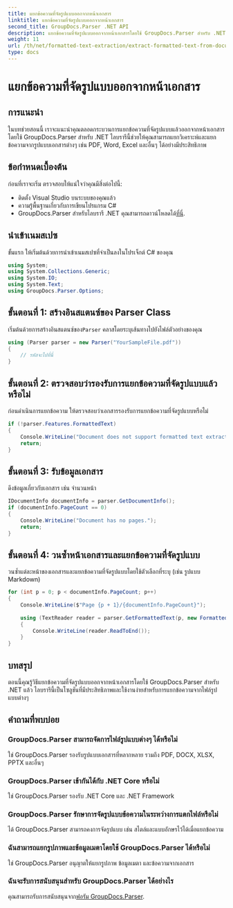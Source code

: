```yaml
---
title: แยกข้อความที่จัดรูปแบบออกจากหน้าเอกสาร
linktitle: แยกข้อความที่จัดรูปแบบออกจากหน้าเอกสาร
second_title: GroupDocs.Parser .NET API
description: แยกข้อความที่จัดรูปแบบออกจากหน้าเอกสารโดยใช้ GroupDocs.Parser สำหรับ .NET โซลูชันการแยกข้อความที่มีประสิทธิภาพและเชื่อถือได้
weight: 11
url: /th/net/formatted-text-extraction/extract-formatted-text-from-document-page/
type: docs
---
```

# แยกข้อความที่จัดรูปแบบออกจากหน้าเอกสาร

## การแนะนำ
ในบทช่วยสอนนี้ เราจะแนะนำคุณตลอดกระบวนการแยกข้อความที่จัดรูปแบบแล้วออกจากหน้าเอกสารโดยใช้ GroupDocs.Parser สำหรับ .NET ไลบรารีนี้ช่วยให้คุณสามารถแยกวิเคราะห์และแยกข้อความจากรูปแบบเอกสารต่างๆ เช่น PDF, Word, Excel และอื่นๆ ได้อย่างมีประสิทธิภาพ
## ข้อกำหนดเบื้องต้น
ก่อนที่เราจะเริ่ม ตรวจสอบให้แน่ใจว่าคุณมีสิ่งต่อไปนี้:
- ติดตั้ง Visual Studio บนระบบของคุณแล้ว
- ความรู้พื้นฐานเกี่ยวกับการเขียนโปรแกรม C#
-  GroupDocs.Parser สำหรับไลบรารี .NET คุณสามารถดาวน์โหลดได้[ที่นี่](https://releases.groupdocs.com/parser/net/).

## นำเข้าเนมสเปซ
ขั้นแรก ให้เริ่มต้นด้วยการนำเข้าเนมสเปซที่จำเป็นลงในโปรเจ็กต์ C# ของคุณ
```csharp
using System;
using System.Collections.Generic;
using System.IO;
using System.Text;
using GroupDocs.Parser.Options;
```
## ขั้นตอนที่ 1: สร้างอินสแตนซ์ของ Parser Class
 เริ่มต้นด้วยการสร้างอินสแตนซ์ของ`Parser` คลาสโดยระบุเส้นทางไปยังไฟล์ตัวอย่างของคุณ
```csharp
using (Parser parser = new Parser("YourSampleFile.pdf"))
{
    // รหัสจะไปที่นี่
}
```
## ขั้นตอนที่ 2: ตรวจสอบว่ารองรับการแยกข้อความที่จัดรูปแบบแล้วหรือไม่
ก่อนดำเนินการแยกข้อความ ให้ตรวจสอบว่าเอกสารรองรับการแยกข้อความที่จัดรูปแบบหรือไม่
```csharp
if (!parser.Features.FormattedText)
{
    Console.WriteLine("Document does not support formatted text extraction.");
    return;
}
```
## ขั้นตอนที่ 3: รับข้อมูลเอกสาร
ดึงข้อมูลเกี่ยวกับเอกสาร เช่น จำนวนหน้า
```csharp
IDocumentInfo documentInfo = parser.GetDocumentInfo();
if (documentInfo.PageCount == 0)
{
    Console.WriteLine("Document has no pages.");
    return;
}
```
## ขั้นตอนที่ 4: วนซ้ำหน้าเอกสารและแยกข้อความที่จัดรูปแบบ
วนซ้ำแต่ละหน้าของเอกสารและแยกข้อความที่จัดรูปแบบโดยใช้ตัวเลือกที่ระบุ (เช่น รูปแบบ Markdown)
```csharp
for (int p = 0; p < documentInfo.PageCount; p++)
{
    Console.WriteLine($"Page {p + 1}/{documentInfo.PageCount}");
    
    using (TextReader reader = parser.GetFormattedText(p, new FormattedTextOptions(FormattedTextMode.Markdown)))
    {
        Console.WriteLine(reader.ReadToEnd());
    }
}
```

## บทสรุป
ตอนนี้คุณรู้วิธีแยกข้อความที่จัดรูปแบบออกจากหน้าเอกสารโดยใช้ GroupDocs.Parser สำหรับ .NET แล้ว ไลบรารีนี้เป็นโซลูชันที่มีประสิทธิภาพและใช้งานง่ายสำหรับการแยกข้อความจากไฟล์รูปแบบต่างๆ

## คำถามที่พบบ่อย
### GroupDocs.Parser สามารถจัดการไฟล์รูปแบบต่างๆ ได้หรือไม่
ใช่ GroupDocs.Parser รองรับรูปแบบเอกสารที่หลากหลาย รวมถึง PDF, DOCX, XLSX, PPTX และอื่นๆ
### GroupDocs.Parser เข้ากันได้กับ .NET Core หรือไม่
ใช่ GroupDocs.Parser รองรับ .NET Core และ .NET Framework
### GroupDocs.Parser รักษาการจัดรูปแบบข้อความในระหว่างการแตกไฟล์หรือไม่
ได้ GroupDocs.Parser สามารถคงการจัดรูปแบบ เช่น สไตล์และแบบอักษรไว้ได้เมื่อแยกข้อความ
### ฉันสามารถแยกรูปภาพและข้อมูลเมตาโดยใช้ GroupDocs.Parser ได้หรือไม่
ใช่ GroupDocs.Parser อนุญาตให้แยกรูปภาพ ข้อมูลเมตา และข้อความจากเอกสาร
### ฉันจะรับการสนับสนุนสำหรับ GroupDocs.Parser ได้อย่างไร
 คุณสามารถรับการสนับสนุนจาก[ฟอรัม GroupDocs.Parser](https://forum.groupdocs.com/c/parser/17).